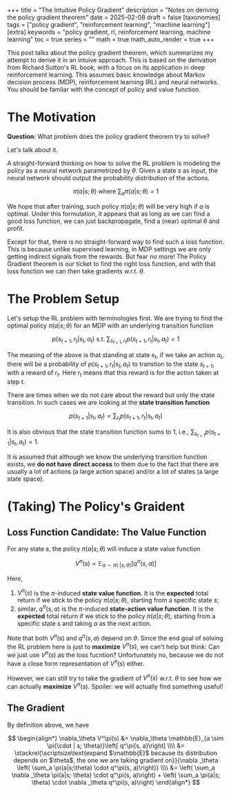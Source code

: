 +++
title = "The Intuitive Policy Gradient"
description = "Notes on deriving the policy gradient theorem"
date = 2025-02-08
draft = false
[taxonomies]
tags = ["policy gradient", "reinforcement learning", "machine learning"]
[extra]
keywords = "policy gradient, rl, reinforcement learning, machine learning"
toc = true
series = ""
math = true
math_auto_render = true
+++

This post talks about the policy gradient theorem, which summarizes my attempt to derive it in an intuive approach. This is based on the derivation from Richard Sutton's RL book, with a focus on its application in deep reinforcement learning. This assumes basic knowledge about Markov decision process (MDP), reinforcement learning (RL) and neural networks. You should be familar with the concept of policy and value function.

# The Motivation

**Question**: What problem does the policy gradient theorem try to solve?

Let's talk about it.

A straight-forward thinking on how to solve the RL problem is modeling the policy as a neural network parametrized by $\theta$. 
Given a state $s$ as input, the neural network should output the probability distribution of the actions.

$$
\pi(a|s;\theta) \text{ where } \sum_a \pi(a|s;\theta) = 1
$$

We hope that after training, such policy $\pi(a|s;\theta)$ will be very high if $a$ is optimal. 
Under this formulation, it appears that as long as we can find a good loss function, we can just backpropagate, find a (near) optimal $\theta$ and profit.

Except for that, there is no straight-forward way to find such a loss function. This is because unlike supervised learning, in MDP settings we are only 
getting indirect signals from the rewards. But fear no more! The Policy Gradient theorem is our ticket to find the right loss function, and with that
loss function we can then take gradients w.r.t. $\theta$.

# The Problem Setup

Let's setup the RL problem with terminologies first. We are trying to find the optimal policy $\pi(a|s;\theta)$ for an MDP with an underlying transition function

$$
p(s_{t+1}, r_t|s_t, a_t) \text{ s.t. } \sum_{s_{t+1}, r_t} p(s_{t+1}, r_t|s_t, a_t) = 1
$$

The meaning of the above is that standing at state $s_t$, if we take an action $a_t$, there will be a probability of $p(s_{t+1}, r_t|s_t, a_t)$ to transtion to the state $s_{t+1}$,
with a reward of $r_t$. Here $r_t$ means that this reward is for the action taken at step $t$. 

There are times when we do not care about the reward but only the state transition. In such cases we are looking at the **state transition function**

$$
p(s_{t+1} | s_t, a_t) = \sum_{r_t} p(s_{t+1}, r_t|s_t, a_t)
$$

It is also obvious that the state transition function sums to 1, i.e., $\sum_{s_{t+1}} p(s_{t+1} | s_t, a_t) = 1$.

It is assumed that although we know the underlying transition function exists, we **do not have direct access** to them due to the fact that there are usually a lot of 
actions (a large action space) and/or a lot of states (a large state space).

# (Taking) The Policy's Graident 

## Loss Function Candidate: The Value Function

For any state $s$, the policy $\pi(a|s;\theta)$ will induce a state value function

$$
V^\pi(s) = \mathbb{E}_{a \sim \pi(\cdot|s;\theta)}[q^\pi(s, a)]
$$

Here,

1. $V^\pi(s)$ is the $\pi$-induced **state value function**. It is the **expected** total return if we stick to the policy $\pi(a|s;\theta)$, starting from a specific state $s$;
2. similar, $q^\pi(s, a)$ is the $\pi$-induced **state-action value function**. It is the **expected** total return if we stick to the policy $\pi(a|s;\theta)$, starting from a specific state $s$ and taking $a$ as the next action.

Note that both $V^\pi(s)$ and $q^\pi(s, a)$ depend on $\theta$. Since the end goal of solving the RL problem here is just to **maximize** $V^\pi(s)$, we can't help but think:
Can we just use $V^\pi(s)$ as the loss fucntion? Unfortunately no, because we do not have a close form representation of $V^\pi(s)$ either. 

However, we can still try to take the gradient of $V^\pi(s)$ w.r.t. $\theta$ to see how we can actually **maximize** $V^\pi(s)$. Spoiler: we will actually find something useful!

## The Gradient

By definition above, we have

$$
\begin{align*}
\nabla_\theta V^\pi(s) &= \nabla_\theta \mathbb{E}_{a \sim \pi(\cdot | s; \theta)}\left[ q^\pi(s, a)\right] \\\\
&= \stackrel{\scriptsize\text{expand $\mathbb{E}$ because its distribution depends on $\theta$, the one we are taking gradient on}}{\nabla _\theta \left(  \sum_a \pi(a|s;\theta) \cdot q^\pi(s, a)\right)} \\\\
&= \left( \sum_a \nabla _\theta \pi(a|s; \theta) \cdot q^\pi(s, a)\right) + \left( \sum_a \pi(a|s; \theta) \cdot \nabla _\theta q^\pi(s, a)\right)
\end{align*}
$$




